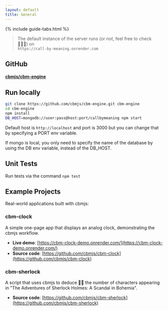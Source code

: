 ```yaml
---
layout: default
title: General
---
```


{% include guide-tabs.html %}

> The default instance of the server runs (or not, feel free to check 🤷🏼‍♂️) on<br>`https://call-by-meaning.onrender.com`

## GitHub

#### [cbmjs/cbm-engine](https://github.com/cbmjs/cbm-engine)

## Run locally

```bash
git clone https://github.com/cbmjs/cbm-engine.git cbm-engine
cd cbm-engine
npm install
DB_HOST=mongodb://user:pass@host:port/callbymeaning npm start
```

Default host is `http://localhost` and port is 3000 but you can change that by specifying a PORT env variable.

If mongo is local, you only need to specify the name of the database by using the DB env variable, instead of the DB_HOST.

## Unit Tests

Run tests via the command `npm test`

## Example Projects

Real-world applications built with cbmjs:

### cbm-clock

A simple one-page app that displays an analog clock, demonstrating the cbmjs workflow.
- **Live demo**: [https://cbm-clock-demo.onrender.com/](https://cbm-clock-demo.onrender.com/)
- **Source code**: [https://github.com/cbmjs/cbm-clock](https://github.com/cbmjs/cbm-clock)

### cbm-sherlock

A script that uses cbmjs to deduce 🕵🏼 the number of characters appearing in "The Adventures of Sherlock Holmes: A Scandal in Bohemia".
- **Source code**: [https://github.com/cbmjs/cbm-sherlock](https://github.com/cbmjs/cbm-sherlock)


